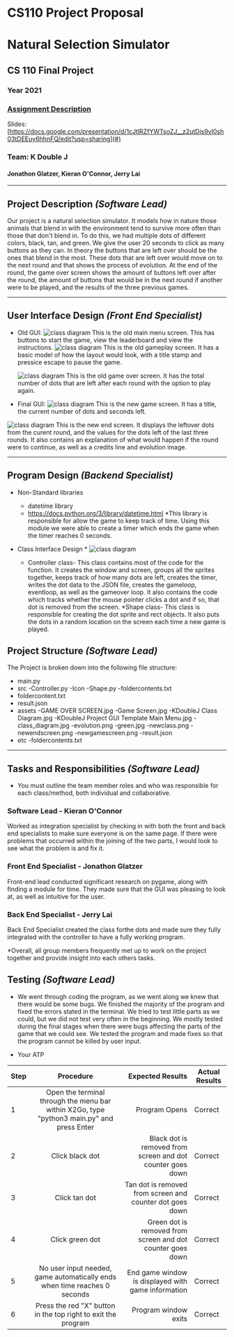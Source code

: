 
# CS110 Project Proposal
# Natural Selection Simulator
## CS 110 Final Project
### Year 2021
### [Assignment Description](https://docs.google.com/document/d/1H4R6yLL7som1lglyXWZ04RvTp_RvRFCCBn6sqv-82ps/edit#)


Slides: [https://docs.google.com/presentation/d/1cJtlRZfYWTsoZJ__z2utDis9vI0sh03tDEEuy6hhnFQ/edit?usp=sharing](#) 

### Team: K Double J
#### Jonathon Glatzer, Kieran O'Connor, Jerry Lai

***

## Project Description *(Software Lead)*
Our project is a natural selection simulator. It models how in nature those animals that blend in with the environment tend to survive more often than those that don't blend in. To do this, we had multiple dots of different colors, black, tan, and green. We give the user 20 seconds to click as many buttons as they can. In theory the buttons that are left over should be the ones that blend in the most. These dots that are left over would move on to the next round and that shows the process of evolution. At the end of the round, the game over screen shows the amount of buttons left over after the round, the amount of buttons that would be in the next round if another were to be played, and the results of the three previous games.

***    

## User Interface Design *(Front End Specialist)*
* Old GUI:
       ![class diagram](https://github.com/bucs110a0fall21/final-project-k-double-j/blob/334b127337b3bb46eebe59a1e2cf596dc8538c11/assets/KDoubleJ%20Project%20GUI%20Template%20Main%20Menu.jpg)
This is the old main menu screen. This has buttons to start the game, view the leaderboard and view the instructions. 
      ![class diagram](https://github.com/bucs110a0fall21/final-project-k-double-j/blob/334b127337b3bb46eebe59a1e2cf596dc8538c11/assets/Game%20Screen.jpg)
This is the old gameplay screen. It has a basic model of how the layout would look, with a title stamp and pressice escape to pause the game. 
   
   ![class diagram](https://github.com/bucs110a0fall21/final-project-k-double-j/blob/ba90d55261f29d3a6e4eac8ea1a04fc43bc30efc/assets/GAME%20OVER%20SCREEN.jpg)
     This is the old game over screen. It has the total number of dots that are left after each round with the option to play again. 
* Final GUI:
![class diagram](https://github.com/bucs110a0fall21/final-project-k-double-j/blob/19da25a963436e912e85a3a67f99737afd39d8a3/assets/newgamescreen.png)
This is the new game screen. It has a title, the current number of dots and seconds left.

![class diagram](https://github.com/bucs110a0fall21/final-project-k-double-j/blob/19da25a963436e912e85a3a67f99737afd39d8a3/assets/newendscreen.png)
This is the new end screen. It displays the leftover dots from the curent round, and the values for the dots left of the last three rounds. It also contains an explanation of what would happen if the round were to continue, as well as a credits line and evolution image.
***        

## Program Design *(Backend Specialist)*
* Non-Standard libraries
    * datetime library
    * https://docs.python.org/3/library/datetime.html
    *This library is responsible for allow the game to keep track of time. Using this module we were able to create a timer which ends the game when the timer reaches 0 seconds. 
* Class Interface Design
        * ![class diagram](https://github.com/bucs110a0fall21/final-project-k-double-j/blob/51deddb5df79ba153af76849a6dbeed6d0305315/assets/newclass.png)

    * Controller class- This class contains most of the code for the function. It creates the window and screen, groups all the sprites together, keeps track of how many dots are left, creates the timer, writes the dot data to the JSON file, creates the gameloop, eventloop, as well as the gameover loop. It also contains the code which tracks whether the mouse pointer clicks a dot and if so, that dot is removed from the screen. 
    *Shape class- This class is responsible for creating the dot sprite and rect objects. It also puts the dots in a random location on the screen each time a new game is played. 

## Project Structure *(Software Lead)*

The Project is broken down into the following file structure:
* main.py
* src
    -Controller.py
    -Icon
    -Shape.py
    -foldercontents.txt
* foldercontent.txt
* result.json
* assets
    -GAME OVER SCREEN.jpg
    -Game Screen.jpg
    -KDoubleJ Class Diagram.jpg
    -KDoubleJ Project GUI Template Main Menu.jpg
    -class_diagram.jpg
    -evolution.png
    -green.jpg
    -newclass.png
    -newendscreen.png
    -newgamescreen.png
    -result.json
* etc
    -foldercontents.txt

***

## Tasks and Responsibilities *(Software Lead)*
* You must outline the team member roles and who was responsible for each class/method, both individual and collaborative.

### Software Lead - Kieran O'Connor

Worked as integration specialist by checking in with both the front and back end specialists to make sure everyone is on the same page. If there were problems that occurred within the joining of the two parts, I would look to see what the problem is and fix it.

### Front End Specialist - Jonathon Glatzer

Front-end lead conducted significant research on pygame, along with finding a module for time. They made sure that the GUI was pleasing to look at, as well as intuitive for the user. 

### Back End Specialist - Jerry Lai
Back End Specialist created the class forthe dots and made sure they fully integrated with the controller to have a fully working program. 

*Overall, all group members frequently met up to work on the project together and provide insight into each others tasks. 

## Testing *(Software Lead)*
* We went through coding the program, as we went along we knew that there would be some bugs. We finished the majority of the program and fixed the errors stated in the terminal. We tried to test little parts as we could, but we did not test very often in the beginning. We mostly tested during the final stages when there were bugs affecting the parts of the game that we could see. We tested the program and made fixes so that the program cannot be killed by user input. 

* Your ATP

| Step                  | Procedure     | Expected Results  | Actual Results |
| ----------------------|:-------------:| -----------------:| -------------- |
|  1  | Open the terminal through the menu bar within X2Go, type "python3 main.py" and press Enter  | Program Opens  |      Correct   |
|  2  | Click black dot  | Black dot is removed from screen and dot counter goes down |  Correct               |
|  3  | Click tan dot| Tan dot is removed from screen and counter dot goes down| Correct        |
|  4  | Click green dot | Green dot is removed from screen and dot counter goes down | Correct           |
|  5  | No user input needed, game automatically ends when time reaches 0 seconds | End game window is displayed with game information |   Correct       |
|  6  | Press the red "X" button in the top right to exit the program | Program window exits |   Correct       |


